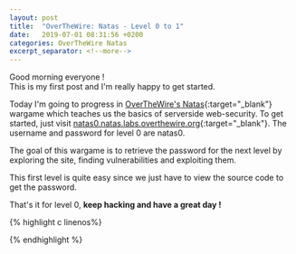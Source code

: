 ```yaml
---
layout: post
title:  "OverTheWire: Natas - Level 0 to 1"
date:   2019-07-01 08:31:56 +0200
categories: OverTheWire Natas
excerpt_separator: <!--more-->
---
```


Good morning everyone !<br>
This is my first post and I'm really happy to get started. <!--more-->

Today I'm going to progress in [OverTheWire's Natas](http://overthewire.org/wargames/natas/){:target="_blank"} wargame which teaches us the basics of serverside web-security.
To get started, just visit [natas0.natas.labs.overthewire.org](http://natas0.natas.labs.overthewire.org){:target="_blank"}. The username and password for level 0 are natas0.

The goal of this wargame is to retrieve the password for the next level by exploring the site, finding vulnerabilities and exploiting them.

This first level is quite easy since we just have to view the source code to get the password.

That's it for level 0, **keep hacking and have a great day !**

{% highlight c linenos%}

{% endhighlight  %}